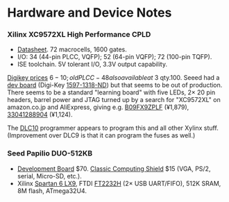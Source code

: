 Hardware and Device Notes
=========================

### Xilinx XC9572XL High Performance CPLD

- [Datasheet][XC9572XL]. 72 macrocells, 1600 gates.
- I/O: 34 (44-pin PLCC, VQFP); 52 (64-pin VQFP); 72 (100-pin TQFP).
- ISE toolchain. 5V tolerant I/O, 3.3V output capability.

[Digikey prices][dk9572] $6-10; old PLCC-48 also available at ~$3 qty.100.
Seeed had a [dev board][seed-XC9572XL] (Digi-Key [1597-1318-ND]) but that
seems to be out of production. There seems to be a standard "learning
board" with five LEDs, 2× 20 pin headers, barrel power and JTAG turned up
by a search for "XC9572XL" on amazon.co.jp and AliExpress, giving e.g.
[B09FX9ZPLF][] (¥1,879), [33041288904][] (¥1,124).

The [DLC10] programmer appears to program this and all other Xylinx stuff.
(Improvement over DLC9 is that it can program the fuses as well.)

### Seed Papilio DUO-512KB

- [Development Board][pap-db] $70. [Classic Computing Shield][pap-sh] $15
  (VGA, PS/2, serial, Micro-SD, etc.).
- Xilinx [Spartan 6 LX9], FTDI [FT2232H][] (2× USB UART/FIFO), 512K SRAM,
  8M flash, ATmega32U4.



<!-------------------------------------------------------------------->
[DLC10]: https://www.aliexpress.com/item/32691266814.html

[1597-1318-ND]: https://www.digikey.com/en/products/detail/seeed-technology-co-ltd/102990001/5488214?s=N4IgTCBcDaIBoGECcBWA7GOAZEBdAvkA
[33041288904]: https://www.aliexpress.com/item/33041288904.html
[B09FX9ZPLF]: https://www.amazon.co.jp/dp/B09FX9ZPLF
[XC9572XL]: https://www.xilinx.com/support/documentation/data_sheets/ds057.pdf
[dk9572]: https://www.digikey.com/en/products/filter/embedded-cplds-complex-programmable-logic-devices/695?s=N4IgTCBcDaIBoGECcBWA7GOAZEBdAvkA
[seed-XC9572XL]: https://www.seeedstudio.com/XC9572XL-CPLD-development-board-v1b-p-799.html

[FT2232H]: http://www.ftdichip.com/Support/Documents/DataSheets/ICs/DS_FT2232H.pdf
[Spartan 6 LX9]: https://www.xilinx.com/support/documentation/data_sheets/ds160.pdf
[pap-db]: https://www.seeedstudio.com/Papilio-DUO-512KB-p-2328.html
[pap-sh]: https://www.seeedstudio.com/Classic-Computing-Shield-V1-01.html
